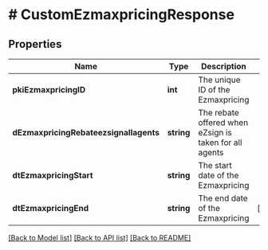 # # CustomEzmaxpricingResponse

## Properties

Name | Type | Description | Notes
------------ | ------------- | ------------- | -------------
**pkiEzmaxpricingID** | **int** | The unique ID of the Ezmaxpricing |
**dEzmaxpricingRebateezsignallagents** | **string** | The rebate offered when eZsign is taken for all agents |
**dtEzmaxpricingStart** | **string** | The start date of the Ezmaxpricing |
**dtEzmaxpricingEnd** | **string** | The end date of the Ezmaxpricing | [optional]

[[Back to Model list]](../../README.md#models) [[Back to API list]](../../README.md#endpoints) [[Back to README]](../../README.md)
